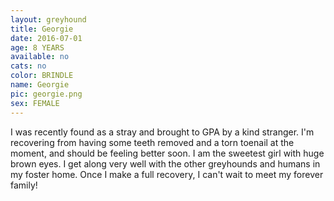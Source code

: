 ```yaml
---
layout: greyhound
title: Georgie
date: 2016-07-01
age: 8 YEARS
available: no
cats: no
color: BRINDLE
name: Georgie
pic: georgie.png
sex: FEMALE
---
```


I was recently found as a stray and brought to GPA by a kind stranger. I'm recovering from
having some teeth removed and a torn toenail at the moment, and should be feeling better soon.
I am the sweetest girl with huge brown eyes. I get along very well with the other greyhounds
and humans in my foster home. Once I make a full recovery, I can't wait to meet my forever family!

